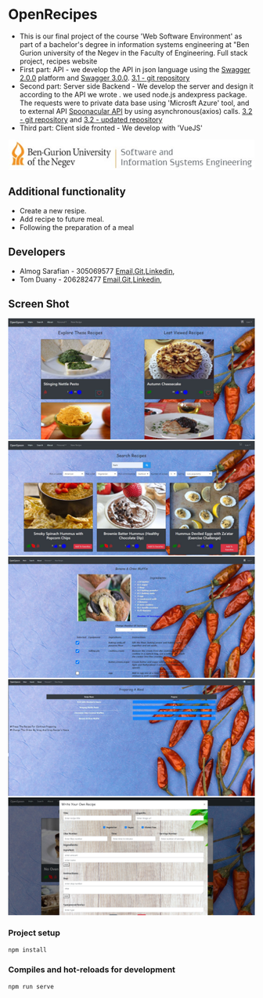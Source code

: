 # OpenRecipes
  * This is our final project of the course 'Web Software Environment' as part of a bachelor's degree in information systems engineering at "Ben Gurion university of the Negev in the Faculty of Engineering. Full stack project, recipes website
  * First part: API - we develop the API in json language using the [Swagger 2.0.0](https://app.swaggerhub.com/apis-docs/almogs575/Recipes/2.0.0) platform and [Swagger 3.0.0](https://app.swaggerhub.com/apis-docs/almogs575/Recipes/3.0.0). [3.1 - git repository](https://github.com/SISE-Web-Development-Environments/assignment3-1-305069577_206282477) 
  * Second part: Server side Backend - We develop the server and design it according to the API we wrote . we used node.js andexpress package. The requests were to private data base using 'Microsft Azure' tool, and to external API [Spoonacular API](https://spoonacular.com/food-api/docs) by using asynchronous(axios) calls. [3.2 - git repository](https://github.com/SISE-Web-Development-Environments/assignment-3-2-305069577_206282477) and [3.2 - updated repository](https://github.com/tomdua/assignment-3-2-305069577_206282477-1)
  * Third part: Client side fronted - We develop with 'VueJS'
  
  ![BGU](https://github.com/tomdua/Ass-3_3-Front-Vue.js/blob/master/src/assets/ise-bgu.jpg?raw=true)
## Additional functionality
  * Create a new resipe.
  * Add recipe to future meal.
  * Following the preparation of a meal
  
## Developers
  * Almog Sarafian - 305069577 [Email](almogs575@gmail.com),[Git](https://github.com/almogs575),[Linkedin](https://www.linkedin.com/in/almog-sarafian-844326187/),
  * Tom Duany - 206282477 [Email](tomduany@gmail.com),[Git](https://github.com/tomdua),[Linkedin](https://www.linkedin.com/in/tom-duany-1ab71b141/),
  
## Screen Shot
![HomePage](https://github.com/tomdua/Ass-3_3-Front-Vue.js/blob/master/src/assets/homepage.JPG?raw=true)
![searchPage](https://github.com/tomdua/Ass-3_3-Front-Vue.js/blob/master/src/assets/searchPage.jpg?raw=true)
![preperpage](https://github.com/tomdua/Ass-3_3-Front-Vue.js/blob/master/src/assets/preperpage.JPG?raw=true)
![makemeal](https://github.com/tomdua/Ass-3_3-Front-Vue.js/blob/master/src/assets/makemeal.JPG?raw=true)
![newRecipe](https://github.com/tomdua/Ass-3_3-Front-Vue.js/blob/master/src/assets/newRecipe.jpg?raw=true)

### Project setup
```
npm install
```

### Compiles and hot-reloads for development
```
npm run serve
```
